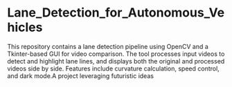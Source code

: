 # Lane_Detection_for_Autonomous_Vehicles
This repository contains a lane detection pipeline using OpenCV and a Tkinter-based GUI for video comparison. The tool processes input videos to detect and highlight lane lines, and displays both the original and processed videos side by side. Features include curvature calculation, speed control, and dark mode.A project leveraging futuristic ideas

